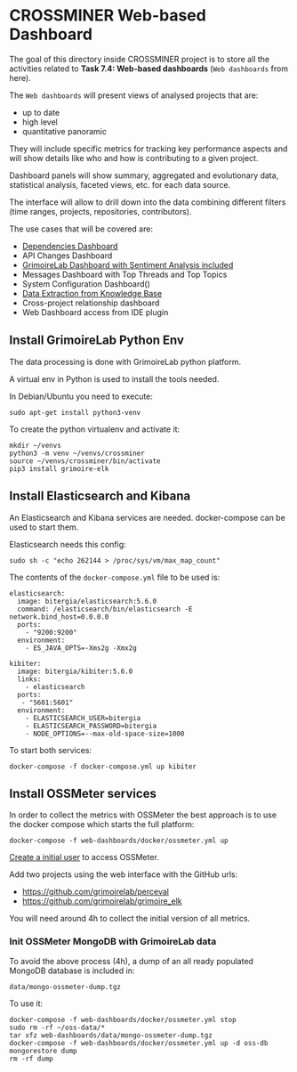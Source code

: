 # CROSSMINER Web-based Dashboard

The goal of this directory inside CROSSMINER project is to store all the activities related to **Task 7.4: Web-based dashboards** (`Web dashboards` from here).

The `Web dashboards` will present views of analysed projects that are:

* up to date
* high level
* quantitative panoramic

They will include specific metrics for tracking key performance aspects and will show details like who and how is contributing to a given project.

Dashboard panels will show summary, aggregated and evolutionary data, statistical analysis, faceted views, etc. for each data source.

The interface will allow to drill down into the data combining different filters (time ranges, projects, repositories, contributors).

The use cases that will be covered are:

* [Dependencies Dashboard](dependencies)
* API Changes Dashboard
* [GrimoireLab Dashboard with Sentiment Analysis included](sentiment)
* Messages Dashboard with Top Threads and Top Topics
* System Configuration Dashboard()
* [Data Extraction from Knowledge Base](ossmeter-metrics)
* Cross-project relationship dashboard
* Web Dashboard access from IDE plugin

## Install GrimoireLab Python Env

The data processing is done with GrimoireLab python platform.

A virtual env in Python is used to install the tools needed.

In Debian/Ubuntu you need to execute:

`sudo apt-get install python3-venv`

To create the python virtualenv and activate it:

```
mkdir ~/venvs
python3 -m venv ~/venvs/crossminer
source ~/venvs/crossminer/bin/activate
pip3 install grimoire-elk
```

## Install Elasticsearch and Kibana

An Elasticsearch and Kibana services are needed. docker-compose can be used to start them.

Elasticsearch needs this config:

`sudo sh -c "echo 262144 > /proc/sys/vm/max_map_count"`

The contents of the `docker-compose.yml` file to be used is:

```
elasticsearch:
  image: bitergia/elasticsearch:5.6.0
  command: /elasticsearch/bin/elasticsearch -E network.bind_host=0.0.0.0
  ports:
    - "9200:9200"
  environment:
    - ES_JAVA_OPTS=-Xms2g -Xmx2g

kibiter:
  image: bitergia/kibiter:5.6.0
  links:
    - elasticsearch
  ports:
   - "5601:5601"
  environment:
    - ELASTICSEARCH_USER=bitergia
    - ELASTICSEARCH_PASSWORD=bitergia
    - NODE_OPTIONS=--max-old-space-size=1000
```

To start both services:

`docker-compose -f docker-compose.yml up kibiter`

## Install OSSMeter services

In order to collect the metrics with OSSMeter the best approach is to
use the docker compose which starts the full platform:

`docker-compose -f web-dashboards/docker/ossmeter.yml up`

[Create a initial user](https://github.com/ossmeter/ossmeter/wiki/FAQ#adding-the-first-user-in-the-local-web-application) to access OSSMeter.

Add two projects using the web interface with the GitHub urls:

* https://github.com/grimoirelab/perceval
* https://github.com/grimoirelab/grimoire_elk

You will need around 4h to collect the initial version of all metrics.

### Init OSSMeter MongoDB with GrimoireLab data

To avoid the above process (4h), a dump of an all ready populated MongoDB database is included in:

`data/mongo-ossmeter-dump.tgz`

To use it:

```
docker-compose -f web-dashboards/docker/ossmeter.yml stop
sudo rm -rf ~/oss-data/*
tar xfz web-dashboards/data/mongo-ossmeter-dump.tgz
docker-compose -f web-dashboards/docker/ossmeter.yml up -d oss-db
mongorestore dump
rm -rf dump
```
